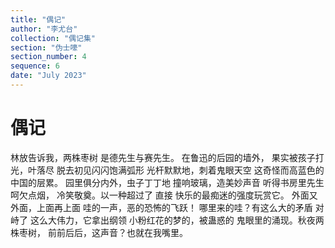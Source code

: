 ```yaml
---
title: "偶记"
author: "李尤台"
collection: "偶记集"
section: "伪士嚎"
section_number: 4
sequence: 6
date: "July 2023"
---
```


# 偶记

林放告诉我，两株枣树
是德先生与赛先生。
在鲁迅的后园的墙外，
果实被孩子打光，叶落尽
脱去初见闪闪饱满弧形
光杆默默地，刺着鬼眼天空
这奇怪而高蓝色的中国的层累。
园里俱分内外，虫子丁丁地
撞响玻璃，造美妙声音
听得书房里先生呵欠点烟，
冷笑敬奠。以一种超过了 直接
快乐的最痴迷的强度玩赏它。
外面又外面，上面再上面
哇的一声，恶的恐怖的飞跃！
哪里来的哇？有这么大的矛盾
对峙了 这么大伟力，它拿出纲领
小粉红花的梦的，被蛊惑的
鬼眼里的涌现。秋夜两株枣树，
前前后后，这声音？也就在我嘴里。
